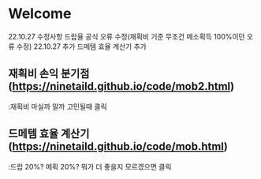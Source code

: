 ﻿# Welcome
22.10.27 수정사항
드랍율 공식 오류 수정(재획비 기준 무조건 메소획득 100%이던 오류 수정)
22.10.27 추가
드메템 효율 계산기 추가

## 재획비 손익 분기점(https://ninetaild.github.io/code/mob2.html)
:재획비 마실까 말까 고민될때 클릭

## 드메템 효율 계산기(https://ninetaild.github.io/code/mob.html)
:드랍 20%? 메획 20%? 뭐가 더 좋을지 모르겠으면 클릭
